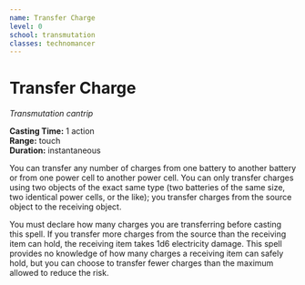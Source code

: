 ```yaml
---
name: Transfer Charge
level: 0
school: transmutation
classes: technomancer
---
```


# Transfer Charge
_Transmutation cantrip_ 

**Casting Time:** 1 action    
**Range:** touch    
**Duration:** instantaneous

You can transfer any number of charges from one battery to another battery or from one power cell to another power cell. You can only transfer charges using two objects of the exact same type (two batteries of the same size, two identical power cells, or the like); you transfer charges from the source object to the receiving object.

You must declare how many charges you are transferring before casting this spell. If you transfer more charges from the source than the receiving item can hold, the receiving item takes 1d6 electricity damage. This spell provides no knowledge of how many charges a receiving item can safely hold, but you can choose to transfer fewer charges than the maximum allowed to reduce the risk.
